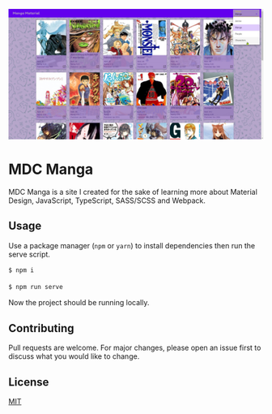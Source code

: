 ![Site image](/mdc-manga.jpg)

# MDC Manga

MDC Manga is a site I created for the sake of learning more about Material Design, JavaScript, TypeScript, SASS/SCSS and Webpack.

## Usage

Use a package manager (`npm` or `yarn`) to install dependencies then run the serve script.

```bash
$ npm i

$ npm run serve
```

Now the project should be running locally.

## Contributing
Pull requests are welcome. For major changes, please open an issue first to discuss what you would like to change.

## License
[MIT](https://choosealicense.com/licenses/mit/)